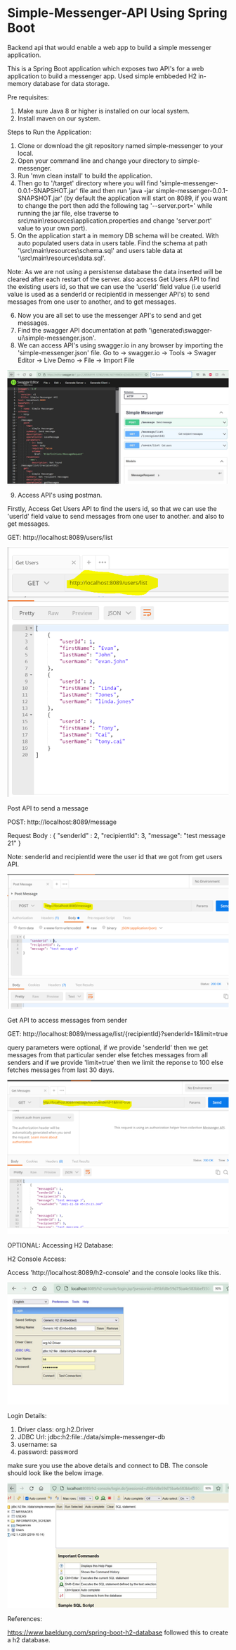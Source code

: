 # Simple-Messenger-API Using Spring Boot

Backend api that would enable a web app to build a simple messenger application.

This is a Spring Boot application which exposes two API's for a web application to build a messenger app.
Used simple embbeded H2 in-memory database for data storage.

Pre requisites:
1. Make sure Java 8 or higher is installed on our local system.
2. Install maven on our system.

Steps to Run the Application:
1. Clone or download the git repository named simple-messenger to your local.
2. Open your command line and change your directory to simple-messenger.
3. Run 'mvn clean install' to build the application.
4. Then go to '/target' directory where you will find 'simple-messenger-0.0.1-SNAPSHOT.jar' file and then run 'java -jar simple-messenger-0.0.1-SNAPSHOT.jar' (by default the application will start on 8089, if you want to change the port then add the following tag '--server.port=<portNumber>' while running the jar file, else traverse to src\main\resources\application.properties and change 'server.port' value to your own port).
5. On the application start a in memory DB schema will be created. With auto populated users data in users table. Find the schema at path '\src\main\resources\schema.sql' and users table data at '\src\main\resources\data.sql'.

Note: As we are not using a persistense database the data inserted will be cleared after each restart of the server. also access Get Users API to find the existing users id, so that we can use the 'userId' field value (i.e userId value is used as a senderId or recipientId in messenger API's) to send messages from one user to another, and to get messages.
  
6. Now you are all set to use the messenger API's to send and get messages.
7. Find the swagger API documentation at path '\generated\swagger-ui\simple-messenger.json'.
8. We can access API's using swagger.io in any browser by importing the 'simple-messenger.json' file.
Go to -> swagger.io -> Tools -> Swager Editor -> Live Demo -> File -> Import File 

![](images/swagger.JPG)

9. Access API's using postman.

Firstly, Access Get Users API to find the users id, so that we can use the 'userId' field value to send messages from one user to another. and also to get messages.

GET: http://localhost:8089/users/list 

![](images/get-users.PNG)

Post API to send a message

POST: http://localhost:8089/message

Request Body :
{
	"senderId" : 2,
	"recipientId": 3,
	"message": "test message 21"
}

Note: senderId and recipientId were the user id that we got from get users API.

![](images/post-message.PNG)

Get API to access messages from sender

GET: http://localhost:8089/message/list/{recipientId}?senderId=1&limit=true

query parameters were optional, if we provide 'senderId' then we get messages from that particular sender else fetches messages from all senders and if we provide 'limit=true' then we limit the reponse to 100 else fetches messages from last 30 days.

![](images/get-messages.PNG)


OPTIONAL:  Accessing H2 Database:

H2 Console Access:

Access 'http://localhost:8089/h2-console' and the console looks like this.

![](images/h2-login-page.JPG)

Login Details:
1. Driver class: org.h2.Driver
2. JDBC Url: jdbc:h2:file:./data/simple-messenger-db
3. username: sa
4. password: password

make sure you use the above details and connect to DB. The console should look like the below image.

![](images/h2-console.JPG)





References:

https://www.baeldung.com/spring-boot-h2-database followed this to create a h2 database.
